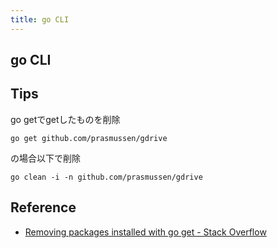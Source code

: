 ```yaml
---
title: go CLI
---
```


## go CLI



## Tips


go getでgetしたものを削除

```
go get github.com/prasmussen/gdrive
```

の場合以下で削除

```
go clean -i -n github.com/prasmussen/gdrive
```

## Reference
* [Removing packages installed with go get - Stack Overflow](https://stackoverflow.com/questions/13792254/removing-packages-installed-with-go-get)
